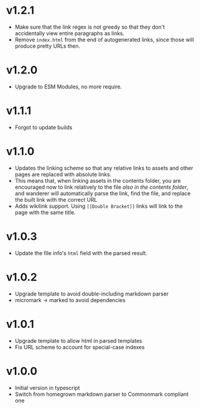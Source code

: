 # v1.2.1

- Make sure that the link regex is not greedy so that they don't accidentally view entire paragraphs as links.
- Remove `index.html` from the end of autogenerated links, since those will produce pretty URLs then.

# v1.2.0

- Upgrade to ESM Modules, no more require.

# v1.1.1

- Forgot to update builds

# v1.1.0

- Updates the linking scheme so that any relative links to assets and other pages are replaced with absolute links.
- This means that, when linking assets in the contents folder, you are encouraged now to link relatively to the file _also in the contents folder_, and wanderer will automatically parse the link, find the file, and replace the built link with the correct URL
- Adds wikilink support. Using `[[Double Bracket]]` links will link to the page with the same title.

# v1.0.3

- Update the file info's `html` field with the parsed result.

# v1.0.2

- Upgrade template to avoid double-including markdown parser
- micromark -> marked to avoid dependencies

# v1.0.1

- Upgrade template to allow html in parsed templates
- Fix URL scheme to account for special-case indexes

# v1.0.0

- Initial version in typescript
- Switch from homegrown markdown parser to Commonmark compliant one
